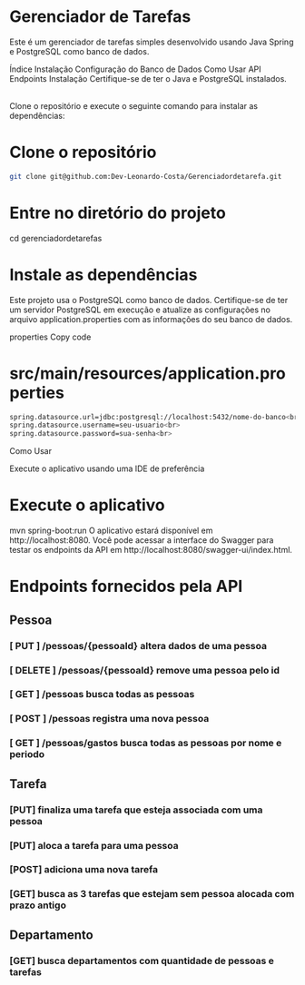 
# Gerenciador de Tarefas <br>
Este é um gerenciador de tarefas simples desenvolvido usando Java Spring e PostgreSQL como banco de dados.

Índice
Instalação
Configuração do Banco de Dados
Como Usar
API Endpoints
Instalação
Certifique-se de ter o Java e PostgreSQL instalados.

<br> Clone o repositório e execute o seguinte comando para instalar as dependências:

# Clone o repositório
```bash
git clone git@github.com:Dev-Leonardo-Costa/Gerenciadordetarefa.git
```
# Entre no diretório do projeto
cd gerenciadordetarefas

# Instale as dependências
Este projeto usa o PostgreSQL como banco de dados. Certifique-se de ter um servidor PostgreSQL em execução e atualize as configurações no arquivo application.properties com as informações do seu banco de dados.

properties
Copy code
# src/main/resources/application.properties
```bash
spring.datasource.url=jdbc:postgresql://localhost:5432/nome-do-banco<br>
spring.datasource.username=seu-usuario<br>
spring.datasource.password=sua-senha<br>
```
Como Usar

Execute o aplicativo usando uma IDE de preferência

# Execute o aplicativo
mvn spring-boot:run
O aplicativo estará disponível em http://localhost:8080. Você pode acessar a interface do Swagger para testar os endpoints da API em http://localhost:8080/swagger-ui/index.html.

# Endpoints fornecidos pela API
## Pessoa
### [ PUT ] /pessoas/{pessoaId}  altera dados de uma pessoa       
### [ DELETE ] /pessoas/{pessoaId} remove uma pessoa pelo id
### [ GET ] /pessoas busca todas as pessoas
### [ POST ] /pessoas registra uma nova pessoa
### [ GET ] /pessoas/gastos busca todas as pessoas por nome e periodo  

## Tarefa
### [PUT] finaliza uma tarefa que esteja associada com uma pessoa 
### [PUT] aloca a tarefa para uma pessoa 
### [POST] adiciona uma nova tarefa
### [GET] busca as 3 tarefas que estejam sem pessoa alocada com prazo antigo

## Departamento
### [GET] busca departamentos com quantidade de pessoas e tarefas


